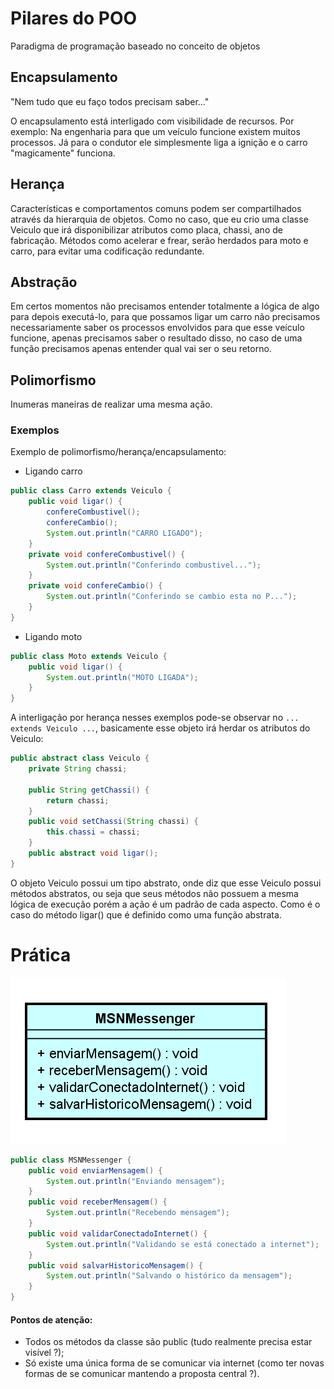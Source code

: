 # Pilares do POO

Paradigma de programação baseado no conceito de objetos

## Encapsulamento

"Nem tudo que eu faço todos precisam saber..."

O encapsulamento está interligado com visibilidade de recursos. Por exemplo: Na engenharia para que um veículo funcione existem muitos processos. Já para o condutor ele simplesmente liga a ignição e o carro "magicamente" funciona.

## Herança

Características e comportamentos comuns podem ser compartilhados através da hierarquia de objetos. Como no caso, que eu crio uma classe Veiculo que irá disponibilizar atributos como placa, chassi, ano de fabricação. Métodos como acelerar e frear, serão herdados para moto e carro, para evitar uma codificação redundante.

## Abstração

Em certos momentos não precisamos entender totalmente a lógica de algo para depois executá-lo, para que possamos ligar um carro não precisamos necessariamente saber os processos envolvidos para que esse veículo funcione, apenas precisamos saber o resultado disso, no caso de uma função precisamos apenas entender qual vai ser o seu retorno.

## Polimorfismo

Inumeras maneiras de realizar uma mesma ação.

### Exemplos

Exemplo de polimorfismo/herança/encapsulamento: 

- Ligando carro

```java
public class Carro extends Veiculo {
	public void ligar() {
		confereCombustivel();
		confereCambio();
		System.out.println("CARRO LIGADO");
	}
	private void confereCombustivel() {
		System.out.println("Conferindo combustivel...");
	}
	private void confereCambio() {
		System.out.println("Conferindo se cambio esta no P...");
	}
}
```

- Ligando moto

```java
public class Moto extends Veiculo {
	public void ligar() {
		System.out.println("MOTO LIGADA");
	}
}
```

A interligação por herança nesses exemplos pode-se observar no `... extends Veiculo ...`, basicamente esse objeto irá herdar os atributos do Veiculo:

```java
public abstract class Veiculo {
	private String chassi;
	
	public String getChassi() {
		return chassi;
	}
	public void setChassi(String chassi) {
		this.chassi = chassi;
	}
	public abstract void ligar();
}
```

O objeto Veiculo possui um tipo abstrato, onde diz que esse Veiculo possui métodos abstratos, ou seja que seus métodos não possuem a mesma lógica de execução porém a ação é um padrão de cada aspecto. Como é o caso do método ligar() que é definido como uma função abstrata.

# Prática

<img src="imgs/MSNmessengerUML.png">

```java
public class MSNMessenger {
	public void enviarMensagem() {
		System.out.println("Enviando mensagem");
	}
	public void receberMensagem() {
		System.out.println("Recebendo mensagem");
	}
	public void validarConectadoInternet() {
		System.out.println("Validando se está conectado a internet");
	}
	public void salvarHistoricoMensagem() {
		System.out.println("Salvando o histórico da mensagem");
	}
}
```

#### Pontos de atenção:

- Todos os métodos da classe são public (tudo realmente precisa estar visível ?);
- Só existe uma única forma de se comunicar via internet (como ter novas formas de se comunicar mantendo a proposta central ?).
